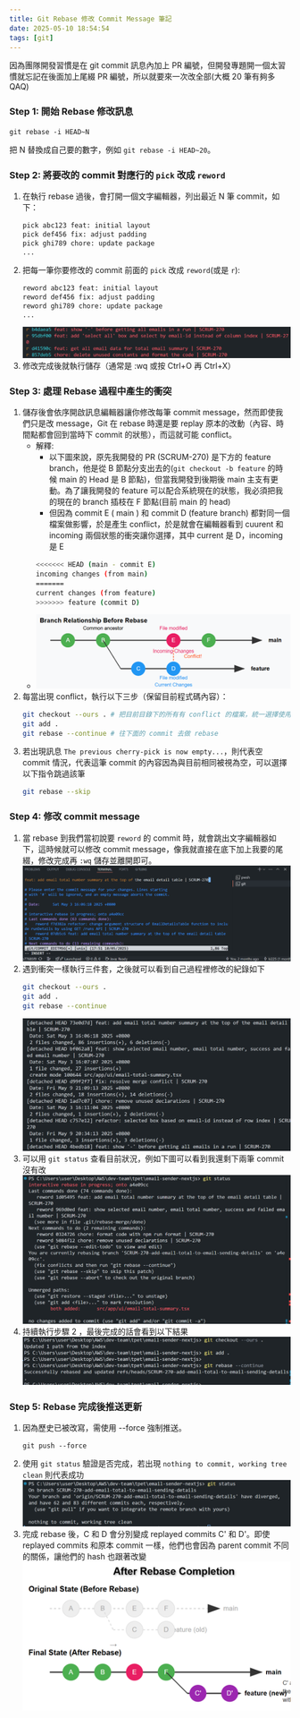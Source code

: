 ```yaml
---
title: Git Rebase 修改 Commit Message 筆記
date: 2025-05-10 18:54:54
tags: [git]
---
```


因為團隊開發習慣是在 git commit 訊息內加上 PR 編號，但開發專題開一個太習慣就忘記在後面加上尾綴 PR 編號，所以就要來一次改全部(大概 20 筆有夠多 QAQ)

### Step 1: 開始 Rebase 修改訊息
```
git rebase -i HEAD~N
```
把 N 替換成自己要的數字，例如 `git rebase -i HEAD~20`。

### Step 2: 將要改的 commit 對應行的 `pick` 改成 `reword`
1. 在執行 rebase 過後，會打開一個文字編輯器，列出最近 N 筆 commit，如下：
    ```
    pick abc123 feat: initial layout
    pick def456 fix: adjust padding
    pick ghi789 chore: update package
    ...
    ```
2. 把每一筆你要修改的 commit 前面的 `pick` 改成 `reword`(或是 `r`):
    ```
    reword abc123 feat: initial layout
    reword def456 fix: adjust padding
    reword ghi789 chore: update package
    ...
    ```
    ![](images/git/rebase/img1.png)
3. 修改完成後就執行儲存（通常是 :wq 或按 Ctrl+O 再 Ctrl+X）

### Step 3: 處理 Rebase 過程中產生的衝突
1. 儲存後會依序開啟訊息編輯器讓你修改每筆 commit message，然而即使我們只是改 message，Git 在 rebase 時還是要 replay 原本的改動（內容、時間點都會回到當時下 commit 的狀態），而這就可能 conflict。
    - 解釋: 
        - 以下圖來說，原先我開發的 PR (SCRUM-270) 是下方的 feature branch，他是從 B 節點分支出去的(`git checkout -b feature` 的時候 main 的 Head 是 B 節點)，但當我開發到後期後 main 主支有更動。為了讓我開發的 feature 可以配合系統現在的狀態，我必須把我的現在的 branch 插枝在 F 節點(目前 main 的 head)
        - 但因為 commit E ( main ) 和 commit D (feature branch) 都對同一個檔案做影響，於是產生 conflict，於是就會在編輯器看到 cuurent 和 incoming 兩個狀態的衝突讓你選擇，其中 current 是 D，incoming 是 E
        ```bash
        <<<<<<< HEAD (main - commit E)
        incoming changes (from main)
        =======
        current changes (from feature)
        >>>>>>> feature (commit D)
        ```
    -  ![](images/git/rebase/img11.png)
2. 每當出現 conflict，執行以下三步（保留目前程式碼內容）：
    ```bash
    git checkout --ours . # 把目前目錄下的所有有 conflict 的檔案，統一選擇使用「current 版本」的內容（也就是 rebase 的 base），「ours」這邊是指 rebase 的目標分支（不是發出 rebase 的那筆 commit）
    git add . 
    git rebase --continue # 往下面的 commit 去做 rebase
    ```
3. 若出現訊息 `The previous cherry-pick is now empty...`，則代表空 commit 情況，代表這筆 commit 的內容因為與目前相同被視為空，可以選擇以下指令跳過該筆
    ```bash
    git rebase --skip 
    ```

### Step 4: 修改 commit message
1. 當 rebase 到我們當初說要 `reword` 的 commit 時，就會跳出文字編輯器如下，這時候就可以修改 commit message，像我就直接在底下加上我要的尾綴，修改完成再 `:wq` 儲存並離開即可。
    ![](images/git/rebase/img2.png)
2. 遇到衝突一樣執行三件套，之後就可以看到自己過程裡修改的紀錄如下
    ```bash
    git checkout --ours . 
    git add . 
    git rebase --continue 
    ```
    ![](images/git/rebase/img5.png)
3. 可以用 `git status` 查看目前狀況，例如下圖可以看到我還剩下兩筆 commit 沒有改  ![](images/git/rebase/img7.png)
4. 持續執行步驟 2 ，最後完成的話會看到以下結果 ![](images/git/rebase/img8.png)
### Step 5: Rebase 完成後推送更新
1. 因為歷史已被改寫，需使用 --force 強制推送。
    ```
    git push --force
    ```
2. 使用 `git status` 驗證是否完成，若出現 `nothing to commit, working tree clean` 則代表成功 ![](images/git/rebase/img9.png)
3. 完成 rebase 後，C 和 D 會分別變成 replayed commits C' 和 D'。即使 replayed commits 和原本 commit 一樣，他們也會因為 parent commit 不同的關係，讓他們的 hash 也跟著改變
![](images/git/rebase/img12.png)